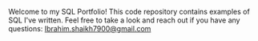 Welcome to my SQL Portfolio! This code repository contains examples of SQL I've written. Feel free to take a look and reach out if you have any questions: Ibrahim.shaikh7900@gmail.com
